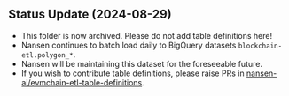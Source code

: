 ## Status Update (2024-08-29)

- This folder is now archived. Please do not add table definitions here!
- Nansen continues to batch load daily to BigQuery datasets `blockchain-etl.polygon_*`.
- Nansen will be maintaining this dataset for the foreseeable future.
- If you wish to contribute table definitions, please raise PRs in [nansen-ai/evmchain-etl-table-definitions](https://github.com/nansen-ai/evmchain-etl-table-definitions).
